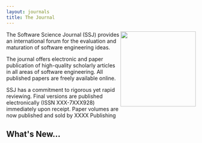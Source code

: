 ```yaml
---
layout: journals
title: The Journal
---
```


<img width=200 align=right
src="{{site.url}}/img/open_access.jpg"> The Software
Science Journal (SSJ) provides an international
forum for the evaluation and maturation of software
engineering ideas.

The journal offers electronic and paper publication
of high-quality scholarly articles in all areas of
software engineering. All published papers are
freely available online.

SSJ has a commitment to rigorous yet rapid
reviewing. Final versions are published
electronically (ISSN XXX-7XXX928) immediately upon
receipt. Paper volumes are now published and sold by
XXXX Publishing

## What's New...
